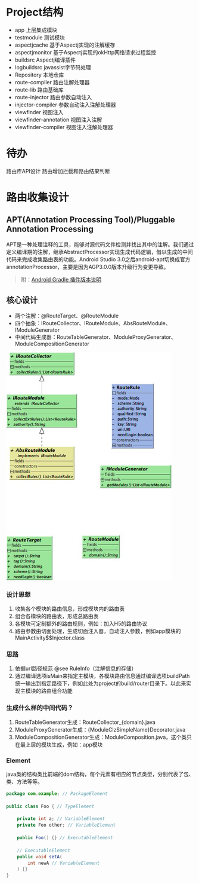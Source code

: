 # Project结构
- app 上层集成模块
- testmodule 测试模块
- aspectjcache 基于Aspectj实现的注解缓存
- aspectjmonitor 基于Aspectj实现的okHttp网络请求过程监控
- buildsrc Aspectj编译插件
- logbuildsrc javassist字节码处理
- Repository 本地仓库
- route-compiler 路由注解处理器
- route-lib 路由基础库
- route-injector 路由参数自动注入
- injector-compiler 参数自动注入注解处理器
- viewfinder 视图注入
- viewfinder-annotation 视图注入注解
- viewfinder-compiler 视图注入注解处理器

# 待办
路由库API设计
路由增加拦截和路由结果判断

# 路由收集设计
## APT(Annotation Processing Tool)/Pluggable Annotation Processing
APT是一种处理注释的工具，能够对源代码文件检测并找出其中的注解。我们通过定义编译期的注解，继承AbstractProcessor实现生成代码逻辑，借以生成的中间代码来完成收集路由表的功能。Android Studio 3.0之后android-apt切换成官方annotationProcessor，主要是因为AGP3.0.0版本升级行为变更导致。
> 附：[Android Gradle 插件版本说明](https://developer.android.google.cn/studio/releases/gradle-plugin.html)

## 核心设计
- 两个注解：@RouteTarget、@RouteModule
- 四个抽象：IRouteCollector、IRouteModule、AbsRouteModule、IModuleGenerator
- 中间代码生成器：RouteTableGenerator、ModuleProxyGenerator、ModuleCompositionGenerator

![抽象设计](./doc/route_abstract.jpeg)

### 设计思想
1. 收集各个模块的路由信息，形成模块内的路由表
2. 组合各模块的路由表，形成总路由表
3. 各模块可定制额外的路由规则，例如：加入H5的路由协议
4. 路由参数由切面处理，生成切面注入器，自动注入参数，例如app模块的MainActivity$$Injector.class

### 思路
1. 依据url路径规范 @see RuleInfo（注解信息的存储）
2. 通过编译选项isMain来指定主模块，各模块路由信息通过编译选项buildPath统一输出到指定路径下，例如此处为project的build/router目录下。以此来实现主模块的路由组合功能

### 生成什么样的中间代码？
1. RouteTableGenerator生成：RouteCollector_{domain}.java
2. ModuleProxyGenerator生成：{ModuleClzSimpleName}Decorator.java
3. ModuleCompositionGenerator生成：ModuleComposition.java，这个类只在最上层的模块生成，例如：app模块

### Element
java类的结构类比前端的dom结构，每个元素有相应的节点类型，分别代表了包、类、方法等等。
```java
package com.example; // PackageElement

public class Foo { // TypeElement

    private int a; // VariableElement
    private Foo other; // VariableElement

    public Foo() {} // ExecutableElement

    // ExecutableElement
    public void setA( 
        int newA // VariableElement
    ) {}
}
```
